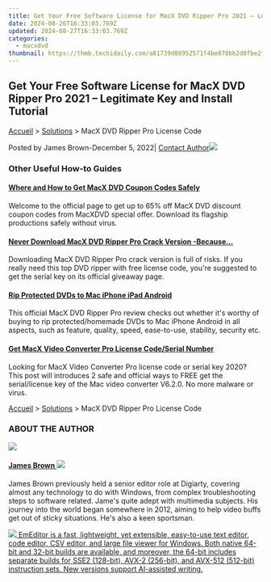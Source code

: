```yaml
---
title: Get Your Free Software License for MacX DVD Ripper Pro 2021 – Legitimate Key and Install Tutorial
date: 2024-08-26T16:33:03.769Z
updated: 2024-08-27T16:33:03.769Z
categories:
  - macxdvd
thumbnail: https://thmb.techidaily.com/a81739d88952571f4be878bb2d8fbe2fb1485b177c9a393df6daef2f5895f8cc.png
---
```


## Get Your Free Software License for MacX DVD Ripper Pro 2021 – Legitimate Key and Install Tutorial

[Accueil](https://tools.techidaily.com/macxdvd/products/) \> [Solutions](https://tools.techidaily.com/macxdvd/products/) \> MacX DVD Ripper Pro License Code

Posted by James Brown-December 5, 2022| [Contact Author![](https://www.macxdvd.com/tutorial-fr/../troubleshoot-adobe/img/email.png)](https://tools.techidaily.com/macxdvd/products/) 



### Other Useful How-to Guides

#### [Where and How to Get MacX DVD Coupon Codes Safely](https://tools.techidaily.com/macxdvd/products/)

Welcome to the official page to get up to 65% off MacX DVD discount coupon codes from MacXDVD special offer. Download its flagship productions safely without virus. 

#### [Never Download MacX DVD Ripper Pro Crack Version -Because...](https://tools.techidaily.com/macxdvd/products/)

Downloading MacX DVD Ripper Pro crack version is full of risks. If you really need this top DVD ripper with free license code, you're suggested to get the serial key on its official giveaway page.

#### [Rip Protected DVDs to Mac iPhone iPad Android](https://tools.techidaily.com/macxdvd/products/)

This official MacX DVD Ripper Pro review checks out whether it's worthy of buying to rip protected/homemade DVDs to Mac iPhone Android in all aspects, such as feature, quality, speed, ease-to-use, stability, security etc.

#### [Get MacX Video Converter Pro License Code/Serial Number](https://tools.techidaily.com/macxdvd/products/)

Looking for MacX Video Converter Pro license code or serial key 2020? This post will introduces 2 safe and official ways to FREE get the serial/license key of the Mac video converter V6.2.0\. No more malware or virus.



[Accueil](https://tools.techidaily.com/macxdvd/products/) \> [Solutions](https://tools.techidaily.com/macxdvd/products/) \> MacX DVD Ripper Pro License Code



### ABOUT THE AUTHOR

![](https://www.macxdvd.com/tutorial-fr/../mac-dvd-video-converter-how-to/howto_image/james.png)

#### [James Brown ![](https://www.macxdvd.com/tutorial-fr/../troubleshoot-adobe/img/tw.png)](https://tools.techidaily.com/macxdvd/products/)

James Brown previously held a senior editor role at Digiarty, covering almost any technology to do with Windows, from complex troubleshooting steps to software related. Jame's quite adept with multimedia subjects. His journey into the world began somewhere in 2012, aiming to help video buffs get out of sticky situations. He's also a keen sportsman.

<ins class="adsbygoogle"
     style="display:block"
     data-ad-format="autorelaxed"
     data-ad-client="ca-pub-7571918770474297"
     data-ad-slot="1223367746"></ins>



<ins class="adsbygoogle"
     style="display:block"
     data-ad-client="ca-pub-7571918770474297"
     data-ad-slot="8358498916"
     data-ad-format="auto"
     data-full-width-responsive="true"></ins>



<!-- affiliate ads begin -->
<a href="https://shop.emeditor.com/order/checkout.php?PRODS=4610657&QTY=1&AFFILIATE=108875&CART=1"><img src="https://www.emeditor.com/wp-content/uploads/2024/06/emeditor_chat_ai.png" border="0">
EmEditor is a fast, lightweight, yet extensible, easy-to-use text editor, code editor, CSV editor, and large file viewer for Windows. Both native 64-bit and 32-bit builds are available, and moreover, the 64-bit includes separate builds for SSE2 (128-bit), AVX-2 (256-bit), and AVX-512 (512-bit) instruction sets. New versions support AI-assisted writing.</a>
<!-- affiliate ads end -->